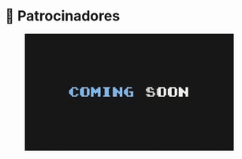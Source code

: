 # 💸 Patrocinadores

<figure><img src="../../.gitbook/assets/image-removebg-preview_(20)-transformed.jpeg" alt=""><figcaption></figcaption></figure>
